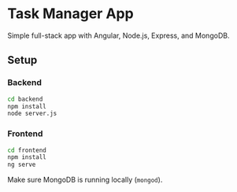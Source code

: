 # Task Manager App

Simple full-stack app with Angular, Node.js, Express, and MongoDB.

## Setup

### Backend

```bash
cd backend
npm install
node server.js
```

### Frontend

```bash
cd frontend
npm install
ng serve
```

Make sure MongoDB is running locally (`mongod`).